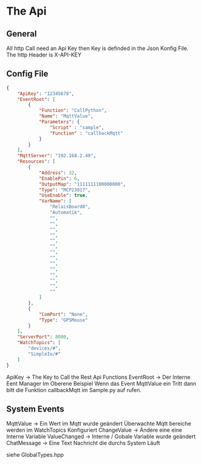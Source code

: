 # The Api

## General

All http Call need an Api Key then Key is definded in the Json Konfig File.
The http Header is X-API-KEY

## Config File

```Json
{
    "ApiKey": "12345678",
    "EventRoot": [
        {
            "Function": "CallPython",
            "Name": "MqttValue",
            "Parameters": {
                "Script" : "sample",
                "Function" : "callbackMqtt"
            }
        }
    ],
    "MqttServer": "192.168.2.49",
    "Resources": [
        {
            "Address": 32,
            "EnablePin": 6,
            "OutputMap": "1111111100000000",
            "Type": "MCP23017",
            "UseEnable": true,
            "VarName": [
                "RelaisBoard0",
                "Automatik",
                "",
                "",
                "",
                "",
                "",
                "",
                "",
                "",
                "",
                "",
                "",
                "",
                "",
                ""
            ]
        },
        {
            "ComPort": "None",
            "Type": "GPSMouse"
        }
    ],
    "ServerPort": 8080,
    "WatchTopics": [
        "devices/#",
        "SimpleIo/#"
    ]
}
```

ApiKey -> The Key to Call the Rest Api Functions
EventRoot -> Der Interne Eent Manager Im Oberene Beispiel Wenn das Event MqttValue ein Tritt dann bitt die Funktion callbackMqtt im Sample.py auf rufen.

## System Events

MqttValue -> Ein Wert im Mqtt wurde geändert Überwachte Mqtt bereiche werden im WatchTopics Konfiguriert
ChangeValue -> Ändere eine eine Interne Variable
ValueChanged -> Interne / Gobale Variable wurde geändert
ChatMessage -> Eine Text Nachricht die durchs System Läuft

siehe GlobalTypes.hpp
